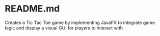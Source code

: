# README.md
Creates a Tic Tac Toe game by implementing JavaFX to integrate game logic and display a visual GUI for players to interact with

